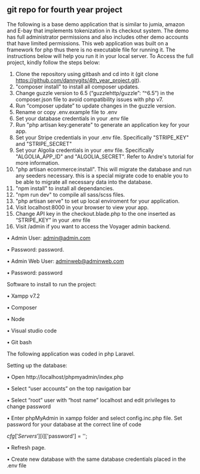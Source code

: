 ## git repo for fourth year project 
The following is a base demo application that is similar to jumia, amazon and E-bay that implements tokenization in its checkout system. The demo has full administrator permissions and also includes other demo accounts that have limited permissions. This web application was built on a framework for php thus there is no executable file for running it. The instructions below will help you run it in your local server.
To Access the full project, kindly follow the steps below:
1.	Clone the repository using gitbash and cd into it (git clone https://github.com/dannygits/4th_year_project.git).
2.	"composer install" to install all composer updates.
3.	Change guzzle version to 6.5 (“guzzlehttp/guzzle”: “^6.5”) in the composer.json file to avoid compatibility issues with php v7.
4.	Run “composer update” to update changes in the guzzle version. 
5.	Rename or copy .env.example file to .env
6.	Set your database credentials in your .env file
7.	Run "php artisan key:generate" to generate an application key for your app.
8.	Set your Stripe credentials in your .env file. Specifically "STRIPE_KEY" and "STRIPE_SECRET"
9.	Set your Algolia credentials in your .env file. Specifically "ALGOLIA_APP_ID" and "ALGOLIA_SECRET". Refer to Andre's tutorial for more information.
10.	"php artisan ecommerce:install". This will migrate the database and run any seeders necessary. this is a special migrate code to enable you to be able to migrate all necessary data into the database.
11.	"npm install" to install all dependancies.
12.	"npm run dev" to compile all sass/scss files.
13.	"php artisan serve" to set up local enviroment for your application.
14.	Visit localhost:8000 in your browser to view your app.
15.	Change API key in the checkout.blade.php to the one inserted as “STRIPE_KEY” in your .env file
16.	Visit /admin if you want to access the Voyager admin backend.


•	Admin User: admin@admin.com

•	Password: password.

•	Admin Web User: adminweb@adminweb.com

•	Password: password

Software to install to run the project:

•	Xampp v7.2

•	Composer

•	Node

•	Visual studio code

•	Git bash

The following application was coded in php Laravel.

Setting up the database:

•	Open http://localhost/phpmyadmin/index.php

•	Select “user accounts” on the top navigation bar

•	Select “root” user with “host name” localhost and edit privileges to change password

•	Enter phpMyAdmin in xampp folder and select config.inc.php file. Set password for your database at the correct line of code 

$cfg['Servers'][$i]['password'] = '';

•	Refresh page.

•	Create new database with the same database credentials placed in the .env file


